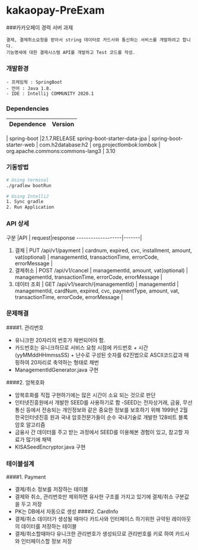 # kakaopay-PreExam
###카카오페이 경력 서버 과제
```
결제, 결제취소요청을 받아서 string 데이터로 카드사와 통신하는 서비스를 개발하려고 합니다.
기능명세에 대한 결제시스템 API를 개발하고 Test 코드를 작성.

```

### 개발환경
```
- 프레임웍 : SpringBoot 
- 언어 : Java 1.8.
- IDE : Intellij COMMUNITY 2020.1
```

### Dependencies
Dependence         |Version
-------------------|-------
|
spring-boot       |2.1.7.RELEASE
spring-boot-starter-data-jpa |
spring-boot-starter-web |
com.h2database:h2 |
org.projectlombok:lombok |
org.apache.commons:commons-lang3 | 3.10

### 기동방법
``` bash
# Using terminal
./gradlew bootRun

# Using IntelliJ
1. Sync gradle
2. Run Application
```

### API 상세
구분 |API | request|response
-------------------|-------| 
1. 결제 |  PUT /api/v1/payment | cardnum, expired,  cvc, installment,  amount, vat(optional)  | managementId, transactionTime, errorCode, errorMessage |
2. 결제취소 | POST /api/v1/cancel | managementId, amount, vat(optional) |  managementId, transactionTime, errorCode, errorMessage  | 
3. 데이터 조회 | GET /api/v1/search/{managementId} | managementId | managementId, cardNum, expired, cvc, paymentType, amount, vat, transactionTime, errorCode, errorMessage  |

### 문제해결
####1. 관리번호
- 유니크한 20자리의 번호가 채번되어야 함. 
- 카드번호는 유니크하므로 서비스 요청 시점에 카드번호 + 시간(yyMMddHHmmssSS) + 난수로 구성된 숫자를 62진법으로  ASCII코드값과 매핑하여 20자리로 축약하는 형태로 채번
- ManagementIdGenerator.java 구현

####2. 암복호화
- 암복호화를 직접 구현하기에는 많은 시간이 소요 되는 것으로 판단
- 인터넷진흥원에서 개발한 SEED를 사용하기로 함
-SEED는 전자상거래, 금융, 무선통신 등에서 전송되는 개인정보와 같은 중요한 정보를 보호하기 위해 1999년 2월 한국인터넷진흥 원과 국내 암호전문가들이 순수 국내기술로 개발한 128비트 블록 암호 알고리즘
- 금융사 간 데이터를 주고 받는 과정에서 SEED를 이용해본 경험이 있고, 참고할 자료가 많기에 채택
- KISASeedEncryptor.java 구현

### 테이블설계
####1. Payment
- 결제/취소 정보를 저장하는 테이블
- 결제와 취소, 관리번호만 제외하면 유사한 구조를 가지고 있기에 결제/취소 구분값을 두고 저장 
- PK는 DB에서 자동으로 생성
####2. CardInfo
- 결제/취소 데이터가 생성될 때마다 카드사와 인터페이스 하기위한 규약된 레이아웃의 데이터를 저장하는 테이블
- 결제/취소할때마다 유니크한 관리번호가 생성되므로 관리번호를 키로 하여 카드사와 인터페이스할 정보 저장